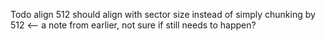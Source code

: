Todo align 512 should align with sector size instead of simply chunking by 512 <-- a note from earlier, not sure if still needs to happen?